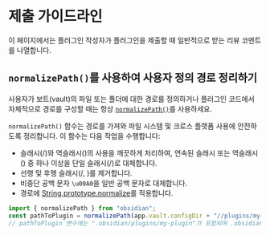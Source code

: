 # 제출 가이드라인

이 페이지에서는 플러그인 작성자가 플러그인을 제출할 때 일반적으로 받는 리뷰 코멘트를 나열합니다.

## `normalizePath()`를 사용하여 사용자 정의 경로 정리하기

사용자가 보트(vault)의 파일 또는 폴더에 대한 경로를 정의하거나 플러그인 코드에서 자체적으로 경로를 구성할 때는 항상 [`normalizePath()`](../reference/typescript/functions/normalizePath)를 사용하세요.

`normalizePath()` 함수는 경로를 가져와 파일 시스템 및 크로스 플랫폼 사용에 안전하도록 정리합니다. 이 함수는 다음 작업을 수행합니다:

-   슬래시(/)와 역슬래시(\)의 사용을 깨끗하게 처리하여, 연속된 슬래시 또는 역슬래시(\) 중 하나 이상을 단일 슬래시(/)로 대체합니다.
-   선행 및 후행 슬래시(/, \)를 제거합니다.
-   비중단 공백 문자 `\u00A0`을 일반 공백 문자로 대체합니다.
-   경로에 [String.prototype.normalize](https://developer.mozilla.org/en-US/docs/Web/JavaScript/Reference/Global_Objects/String/normalize)를 적용합니다.

```ts
import { normalizePath } from "obsidian";
const pathToPlugin = normalizePath(app.vault.configDir + "//plugins/my-plugin");
// pathToPlugin 변수에는 ".obsidian/plugins/my-plugin"가 포함되며 .obsidian//plugins/my-plugin은 포함되지 않습니다.
```
